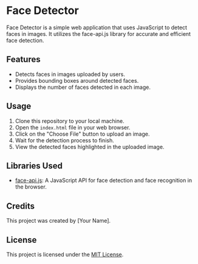# Face Detector

Face Detector is a simple web application that uses JavaScript to detect faces in images. It utilizes the face-api.js library for accurate and efficient face detection.

## Features

- Detects faces in images uploaded by users.
- Provides bounding boxes around detected faces.
- Displays the number of faces detected in each image.

## Usage

1. Clone this repository to your local machine.
2. Open the `index.html` file in your web browser.
3. Click on the "Choose File" button to upload an image.
4. Wait for the detection process to finish.
5. View the detected faces highlighted in the uploaded image.

## Libraries Used

- [face-api.js](https://github.com/justadudewhohacks/face-api.js): A JavaScript API for face detection and face recognition in the browser.

## Credits

This project was created by [Your Name].

## License

This project is licensed under the [MIT License](LICENSE).
